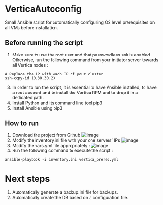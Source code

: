 # VerticaAutoconfig
Small Ansible script for automatically configuring OS level prerequisites on all VMs before installation.

## Before running the script
1. Make sure to use the root user and that passwordless ssh is enabled. Otherwise, run the following command from your initiator server towards all Vertica nodes :
```
# Replace the IP with each IP of your cluster
ssh-copy-id 10.30.30.23
```
3.  In order to run the script, it is essential to have Ansible installed, to have a root account and to install the Vertica RPM and to drop it in a dedicated path.
4. Install Python and its command line tool pip3
5. Install Ansible using pip3

## How to run
1. Download the project from Github
![image](https://github.com/user-attachments/assets/b602ec9e-90f9-4ac7-b31d-5c5c4d7d9cf5)
2. Modify the inventory.ini file with your one servers’ IPs
![image](https://github.com/user-attachments/assets/f6b91c7e-6b8f-4f3a-81a8-3f6f5db4a57b)
3. Modify the vars.yml file appropriately :
![image](https://github.com/user-attachments/assets/55deed8b-0552-4a82-85bb-b40cd8b1690b)
4. Run the following command to execute the script :
```
ansible-playbook -i inventory.ini vertica_prereq.yml
```

# Next steps
1. Automatically generate a backup.ini file for backups.
2. Automatically create the DB based on a configuration file.
